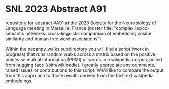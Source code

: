 # SNL 2023 Abstract A91
repository for abstract #A91 at the 2023 Society for the Neurobiology of Language meeting in Marseille, France (poster title: "complex lexico-semantic networks: cross-linguistic comparison of embedding cosine similarity and human free word associations").

Within the pecanpy_walks subdirectory you will find a script (work in progress) that runs random walks across a matrix based on the positive pointwise mutual information (PPMI) of words in a wikipedia corpus, pulled from hugging face (/olm/wikipedia). I greatly appreciate any comments, raised issues or contributions to this script. We'd like to compare the output from this approach to those results derived from the fastText wikipedia embeddings.
